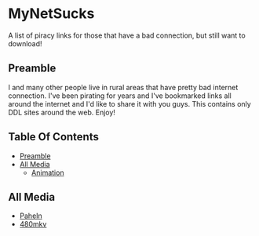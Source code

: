 # MyNetSucks
A list of piracy links for those that have a bad connection, but still want to download!
## Preamble
I and many other people live in rural areas that have pretty bad internet connection. I've been pirating for years and I've bookmarked links all around the internet and I'd like to share it with you guys. This contains only DDL sites around the web. Enjoy!
## Table Of Contents
- [Preamble](#preamble)
- [All Media](#all-media)
     - [Animation](#animation)

## All Media
- [PaheIn](https://pahe.in)
- [480mkv](https://480mkv.com/)
